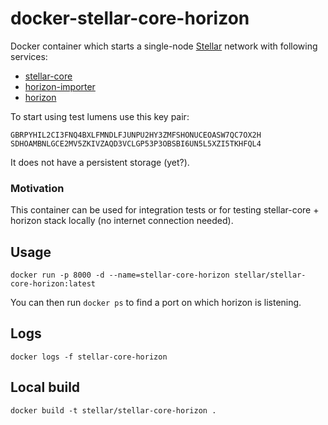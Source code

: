 # docker-stellar-core-horizon

Docker container which starts a single-node [Stellar](https://www.stellar.org) network with following services:

* [stellar-core](https://github.com/stellar/stellar-core)
* [horizon-importer](https://github.com/stellar/horizon-importer)
* [horizon](https://github.com/stellar/horizon)

To start using test lumens use this key pair:
```
GBRPYHIL2CI3FNQ4BXLFMNDLFJUNPU2HY3ZMFSHONUCEOASW7QC7OX2H
SDHOAMBNLGCE2MV5ZKIVZAQD3VCLGP53P3OBSBI6UN5L5XZI5TKHFQL4
```

It does not have a persistent storage (yet?).

### Motivation

This container can be used for integration tests or for testing stellar-core + horizon stack locally (no internet connection needed).

## Usage

```
docker run -p 8000 -d --name=stellar-core-horizon stellar/stellar-core-horizon:latest
```

You can then run `docker ps` to find a port on which horizon is listening.

## Logs

```
docker logs -f stellar-core-horizon
```

## Local build

```
docker build -t stellar/stellar-core-horizon .
```

